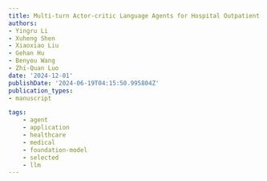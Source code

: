 ```yaml
---
title: Multi-turn Actor-critic Language Agents for Hospital Outpatient Referral
authors:
- Yingru Li
- Xuheng Shen
- Xiaoxiao Liu
- Gehan Hu
- Benyou Wang
- Zhi-Quan Luo
date: '2024-12-01'
publishDate: '2024-06-19T04:15:50.995804Z'
publication_types:
- manuscript

tags:
    - agent
    - application
    - healthcare
    - medical
    - foundation-model
    - selected
    - llm
---
```

